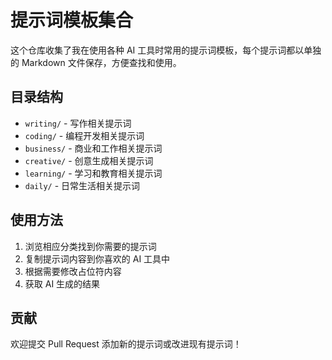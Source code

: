 # 提示词模板集合

这个仓库收集了我在使用各种 AI 工具时常用的提示词模板，每个提示词都以单独的 Markdown 文件保存，方便查找和使用。

## 目录结构

- `writing/` - 写作相关提示词
- `coding/` - 编程开发相关提示词
- `business/` - 商业和工作相关提示词
- `creative/` - 创意生成相关提示词
- `learning/` - 学习和教育相关提示词
- `daily/` - 日常生活相关提示词

## 使用方法

1. 浏览相应分类找到你需要的提示词
2. 复制提示词内容到你喜欢的 AI 工具中
3. 根据需要修改占位符内容
4. 获取 AI 生成的结果

## 贡献

欢迎提交 Pull Request 添加新的提示词或改进现有提示词！